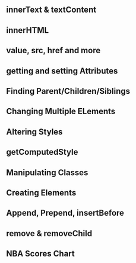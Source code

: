 ## innerText & textContent

## innerHTML

## value, src, href and more

## getting and setting Attributes

## Finding Parent/Children/Siblings

## Changing Multiple ELements

## Altering Styles

## getComputedStyle

## Manipulating Classes

## Creating Elements

## Append, Prepend, insertBefore

## remove & removeChild

## NBA Scores Chart
